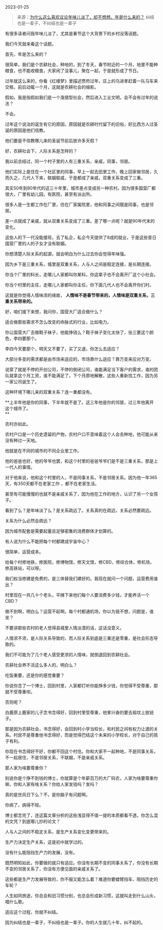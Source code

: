 2023-01-25

> 来源：[为什么这么喜欢议论年味儿淡了，却不想想，年是什么来的？](http://mp.weixin.qq.com/s?__biz=MzU3NDc5Nzc0NQ==&mid=2247522293&idx=1&sn=442c420cea06694656a3d26c89b2a083&chksm=fd2e352bca59bc3d3730b2df332c22028c14744d51f8dac635b3e574d7b1462d5e75260f0649&scene=27#wechat_redirect)
> 纠结也是一辈子，不纠结也是一辈子

有很多读者问我年味儿淡了，尤其是春节这个大背景下的乡村没落话题。

我们今天就来看这个话题。  

首先，年是怎么来的？  

很简单，我们是个农耕社会，种地的，到了冬天，春节附近的一个月，地里不能种粮食，也不能收粮食，大家闲了没事儿，聚在一起，于是就形成了节日。  

过年就这么来的，你看《红楼梦》里描述贾府过年，庄上的乌进孝赶着一队马车来交租，前后动辄一个月，这就是农耕社会的缩影。  

假如，我是指假如我们是一个渔猎型社会，然后进入工业文明，会不会有过年的说法？  

不会。

过年这个说法的诞生有它的原因，原因就是农耕时代留下的旧俗，好比西方人过圣诞的原因是他们信教。  

他们要是不信教哪儿来的圣诞节前后放许多天假？

好，农耕社会下，人际关系是怎样的？  

我以前总结过，同一个村子里的人有三重关系，亲戚，同事，邻居。

他们实际上是住在一个社区里的同事，早上一起去田里工作，晚上回家做邻居，久而久之，几代人下来，联姻联戚，于是都成了亲戚，双重关系变成了三重。  

其实50年到80年代的这三十年里，城市差点变成另一种农村。因为很多国营厂都很大，厂里有幼儿园，有医院，甚至有派出所。  

很多人是一生都工作在厂里，住在厂家属院里，他和同事之间既是同事，也是邻居。  

差一点就成了亲戚，就从双重关系变成了三重。差了哪一点呢？就是90年代末的变化。  

这些人的下一代没能接班，去了私企，私企今天提供了8成的就业，于是这些昔日国营厂里的人的子女才没有联姻。  

你想清楚人际关系的起源，就会明白为什么过去你会觉得年味强。  

因为乡下是三重关系，城里是双重关系，人与人之间是稳定连接，是长期连接。  

你当个厂里的科长，走哪儿人家都叫你某科，你这辈子也不会离开厂这个小社会。  

你当个村里的主任，走哪儿人家都叫你主任，你下面几代人也不会离开你们村。

这就是你觉得人情味浓的缘故， **人情味不是春节带来的，人情味是双重关系，三重关系带来的。**  

好，咱们接下来想，我问你，国营大厂适合做什么？  

适合做那些需求不怎么改变的命脉式的行业，比如电力。

你让国营大厂去做鞋子袜子，他能挣钱么？鞋子袜子变化太快了，张三要这个颜色，李四要那个。

李四今天要那个，明天又不要了，买了又退，你怎么去适应？

大部分多变的需求都是由市场来适应的，市场靠什么适应？靠万变来应对万变。  

说穿了就是不停的开创公司，不停的倒闭公司，谁能满足当下客户的需求，谁的团队就拿这个月工资，谁不能满足了，下个月原地解散，这些人重新找工作，因为另一家公司诞生了。  

这种环境下哪儿来的双重关系？连一重都没有。  

 **上半年他是你的同事，下半年就不是了。这三年他是你的邻居，过三年他离开这个城市了。  
**

农村亦如此。

农村户口是一个历史遗留的产物，农村户口不意味着这个人会去种地，他可能从来没有种过一天地。

他就是在不同的城市的不同企业里工作。  

他的爸爸也好，他的爷爷也罢，和这个村里的爸爸爷爷们是不是三重关系，那是上一代人的事情。  

对于他来说，他和这个村里的人，不是同事关系，不是邻居关系。因为他一年365天，有350天都不在老家工作 ，都不在老家生活。

甚至有可能慢慢的也就不是亲戚关系了，因为他在工作的地方，认识了另一个女孩子。  

看到了么？是年味淡了么？是关系疏远了。关系真的在疏远，关系必然要疏远。  

关系为什么必然会疏远？  

因为城市配套是需要起量且足够密集的消费群体才划算的。

有人说为什么不能把每个村都建成宇宙中心？  

很简单，运营成本。

给每个村修地铁，修医院，修博物馆，修天文馆，修CBD，修综合体，修机场，修高铁站，可以呀。  

我们权当修建是免费的，是三体替我们建好的。我现在就问一个问题，运营费用谁出？  

村里现在一共几十个老头，平摊下来他们每个人要消费多少钱，才能养活一个CBD？  

做不到啊，明白么？运营不起啊。每个村都通机场，你以为我不想，问题是，谁坐？  

不要讲那些农村的老人觉得县城里人情淡漠的话，这话没意义。

人情浓不浓，是人际关系导致的，而人际关系到底是三重还是零重，是社会形态导致的。

我们不可能为了几个老人感受更浓的人情味，就倒退回到农耕社会。

农耕社会养不活这么多人的，明白么？  

吃饭重要，还是你的感觉重要？  

你说你念了一个博士，回到村里，人家都打听你能挣多少钱，你觉得不受尊重，那就不受尊重呗。  

否则呢？

白鹿原上鹿家的儿子念书念得好，回到村里受尊重，他爹兴奋的要去祖坟上放铳子。  

那是因为农耕社会，书念得好，会回到村小学当校长，和村民之间有权力让渡的关系。村民不是尊重他书念得好，而是觉得巴结这个未来的小学校长，对于自己的孩子有利。

你现在书念得好不好，你都不回这个村住。你和大家不一起种地，不是同事关系，不一起居住，不是邻居关系，不联姻，不是亲戚关系。  

那人家为啥要尊重你？

别说你是个挣不到钱的博士，你就算是个年薪百万的大厂码农，人家为啥要尊重你嘛，你和人家有啥关系？你给人家发钱吗？发吗？  

真的是世风日下么？不，是你脑子有问题啊。  

你病了，病得不轻。  

博士都念完了，连这篇文章分析的这些浅显得不值一提的本质都看不透，你怎么混的文凭？到底哪儿抄的论文？

人与人之间的不稳定关系，是生产关系变化变更带来的。  

生产力决定生产关系，这是初中就学过的。  

没有什么能阻挡生产力的发展，没有。  

既然明知如此，你要做的就只有适应。你没有长期不变的同事关系了，你没有长期不变的邻居关系了，你没有方便见面的亲戚关系了。  

这些都是生产力发展导致的，你不服又能怎么着？难道你要螳臂挡车，阻挡历史的车轮？  

人生如同旅途，你总会和旧习惯分别，也总会形成新习惯，这就叫走到什么山头，唱什么歌。

适应这个过程，你就不纠结。  

因为纠结也是一辈子，不纠结也是一辈子。你的人生就几十年，纠不起的。

